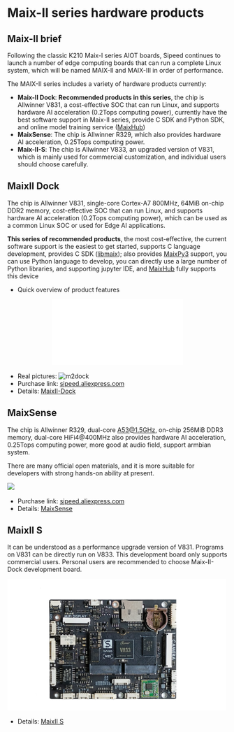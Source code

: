 Maix-II series hardware products
===

## Maix-II brief

Following the classic K210 Maix-I series AIOT boards, Sipeed continues to launch a number of edge computing boards that can run a complete Linux system, which will be named MAIX-II and MAIX-III in order of performance.

The MAIX-II series includes a variety of hardware products currently:
* **Maix-II Dock**: **Recommended products in this series**, the chip is Allwinner V831, a cost-effective SOC that can run Linux, and supports hardware AI acceleration (0.2Tops computing power), currently have the best software support in Maix-II series, provide C SDK and Python SDK, and online model training service ([MaixHub](https://maixhub.com))
* **MaixSense**: The chip is Allwinner R329, which also provides hardware AI acceleration, 0.25Tops computing power.
* **Maix-II-S**: The chip is Allwinner V833, an upgraded version of V831, which is mainly used for commercial customization, and individual users should choose carefully.

## MaixII Dock

The chip is Allwinner V831, single-core Cortex-A7 800MHz, 64MiB on-chip DDR2 memory, cost-effective SOC that can run Linux, and supports hardware AI acceleration (0.2Tops computing power), which can be used as a common Linux SOC or used for Edge AI applications.

**This series of recommended products**, the most cost-effective, the current software support is the easiest to get started, supports C language development, provides C SDK ([libmaix](http://github.com/sipeed/libmaix)); also provides [ MaixPy3](/maixpy3) support, you can use Python language to develop, you can directly use a large number of Python libraries, and supporting jupyter IDE, and [MaixHub](https://maixhub.com) fully supports this device

* Quick overview of product features

<p align="center">
    <iframe src="//player.bilibili.com/player.html?aid=298543445&bvid=BV1sF411u7xb&cid=586467021&page=1" scrolling="no" border="0" frameborder="no" framespacing="0" allowfullscreen=" true"> </iframe>
</p>

* Real pictures:
![m2dock](../../assets/maixII/m2dock.jpg)
* Purchase link: [sipeed.aliexpress.com](https://www.aliexpress.com/item/1005002538932487.html)
* Details: [MaixII-Dock](./M2/resources.md)

## MaixSense

The chip is Allwinner R329, dual-core A53@1.5GHz, on-chip 256MiB DDR3 memory, dual-core HiFi4@400MHz also provides hardware AI acceleration, 0.25Tops computing power, more good at audio field, support armbian system.

There are many official open materials, and it is more suitable for developers with strong hands-on ability at present.

![](./M2A/assets/M2A-1.gif)

* Purchase link: [sipeed.aliexpress.com](https://www.aliexpress.com/item/1005003152376519.html)
* Details: [MaixSense](./M2A/maixsense.md)


## MaixII S

It can be understood as a performance upgrade version of V831. Programs on V831 can be directly run on V833. This development board only supports commercial users. Personal users are recommended to choose Maix-II-Dock development board.

<img style="max-height: 300px" src="./M2S/assets/M2s_Dock.jpg" alt="M2s_Dock"/>

* Details: [MaixII S](./M2S/V833.md)
